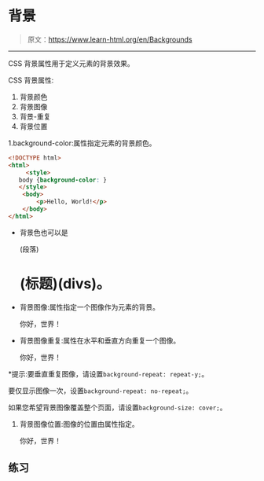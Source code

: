 # 背景

> 原文：<https://www.learn-html.org/en/Backgrounds>

* * *

CSS 背景属性用于定义元素的背景效果。

CSS 背景属性:

1.  背景颜色
2.  背景图像
3.  背景-重复
4.  背景位置

1.background-color:<background-color>属性指定元素的背景颜色。</background-color>

```html
<!DOCTYPE html>
<html>
     <style>
   body {background-color: }
   </style>
    <body>
        <p>Hello, World!</p>
    </body>
</html> 
```

*   背景色也可以是

    (段落)

    # (标题)(divs)。

*   背景图像:<background-image>属性指定一个图像作为元素的背景。</background-image>

    你好，世界！

*   背景图像重复:<background-image>属性在水平和垂直方向重复一个图像。</background-image>

    你好，世界！

*提示:要垂直重复图像，请设置`background-repeat: repeat-y;`。

要仅显示图像一次，设置`background-repeat: no-repeat;`。

如果您希望背景图像覆盖整个页面，请设置`background-size: cover;`。

1.  背景图像位置:图像的位置由<background-position>属性指定。</background-position>

    你好，世界！

## 练习